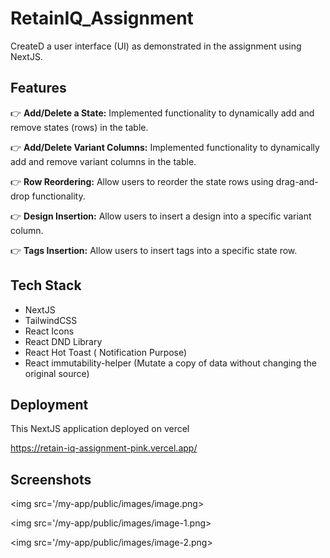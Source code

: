 # RetainIQ_Assignment
CreateD a user interface (UI) as demonstrated in the assignment using NextJS.

## Features

👉 **Add/Delete a State:**
Implemented functionality to dynamically add and remove states (rows) in the table.

👉 **Add/Delete Variant Columns:**
Implemented functionality to dynamically add and remove variant columns in the table.

👉 **Row Reordering:**
Allow users to reorder the state rows using drag-and-drop functionality.

👉 **Design Insertion:**
Allow users to insert a design into a specific variant column.

👉 **Tags Insertion:**
Allow users to insert tags into a specific state row.

## Tech Stack

* NextJS
* TailwindCSS
* React Icons
* React DND Library
* React Hot Toast ( Notification Purpose)
* React immutability-helper (Mutate a copy of data without changing the original source)

## Deployment

This NextJS application deployed on vercel

https://retain-iq-assignment-pink.vercel.app/

## Screenshots

<img src='/my-app/public/images/image.png>

<img src='/my-app/public/images/image-1.png>

<img src='/my-app/public/images/image-2.png>
